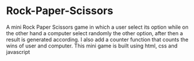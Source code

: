 # Rock-Paper-Scissors
A mini Rock Paper Scissors game in which a user select its option while on the other hand a computer select randomly the other option, after then a result is generated according. I also add a counter function that counts the wins of user and computer. This mini game is built using html, css and javascript
